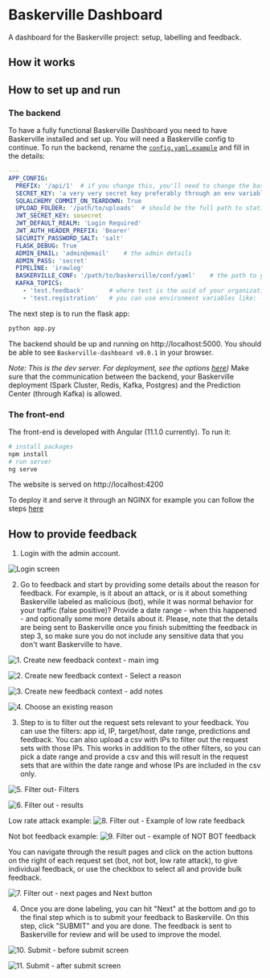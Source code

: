 # Baskerville Dashboard
A dashboard for the Baskerville project: setup, labelling and feedback.

## How it works

## How to set up and run

### The backend
To have a fully functional Baskerville Dashboard you need to have Baskerville installed and set up. You will need a Baskerville config to continue.
To run the backend, rename the [`config.yaml.example`](backend/conf/config.yaml.example) and fill in the details:

```yaml
---
APP_CONFIG:
  PREFIX: '/api/1'  # if you change this, you'll need to change the baseApiUrl in the front-end `environment.ts`
  SECRET_KEY: 'a very very secret key preferably through an env variable'  # e.g. like this !ENV ${NAME_OF_VAR}
  SQLALCHEMY_COMMIT_ON_TEARDOWN: True
  UPLOAD_FOLDER: '/path/to/uploads'  # should be the full path to static/uploads
  JWT_SECRET_KEY: sosecret
  JWT_DEFAULT_REALM: 'Login Required'
  JWT_AUTH_HEADER_PREFIX: 'Bearer'
  SECURITY_PASSWORD_SALT: 'salt'
  FLASK_DEBUG: True
  ADMIN_EMAIL: 'admin@email'    # the admin details
  ADMIN_PASS: 'secret'
  PIPELINE: 'irawlog'
  BASKERVILLE_CONF: '/path/to/baskerville/conf/yaml'    # the path to your functional Baskerville setup
  KAFKA_TOPICS:
    - 'test.feedback'       # where test is the uuid of your organization, as provided to you by eq. It should be present in baskerville config.
    - 'test.registration'   # you can use environment variables like: - !ENV '${ORG_UUID}.registration'
```
The next step is to run the flask app:
```bash
python app.py
```
The backend should be up and running on http://localhost:5000. You should be able to see `Baskerville-dashboard v0.0.1` in your browser.

*Note: This is the dev server. For deployment, see the options [here](https://flask.palletsprojects.com/en/1.1.x/deploying/))*
Make sure that the communication between the backend, your Baskerville deployment (Spark Cluster, Redis, Kafka, Postgres) and the Prediction Center (through Kafka)
is allowed.

### The front-end
The front-end is developed with Angular (11.1.0 currently). 
To run it:
```bash
# install packages
npm install
# run server
ng serve
```
The website is served on http://localhost:4200

To deploy it and serve it through an NGINX for example you can follow the steps [here](https://angular.io/guide/deployment)


## How to provide feedback
1. Login with the admin account.

![Login screen](data/img/0.%20Login%20Screen.png?raw=true "Login screen")


2. Go to feedback and start by providing some details about the reason for feedback. For example, is it about an attack, or is it about something Baskerville labeled as malicious (bot), while it was normal behavior for your traffic (false positive)? Provide a date range - when this happened - and optionally some more details about it. Please, note that the details are being sent to Baskerville once you finish submitting the feedback in step 3, so make sure you do not include any sensitive data that you don't want Baskerville to have.

![1. Create new feedback context - main img](data/img/1.%20Create%20new%20feedback%20context%20-%20main%20img.png?raw=true "")


![2. Create new feedback context - Select a reason](data/img/2.%20Create%20new%20feedback%20context%20-%20Select%20a%20reason.png?raw=true )

![3. Create new feedback context - add notes](data/img/3.%20Create%20new%20feedback%20context%20-%20add%20notes.png?raw=true )

![4. Choose an existing reason](data/img/4.%20Choose%20an%20existing%20reason.png?raw=true )

3. Step to is to filter out the request sets relevant to your feedback. You can use the filters: app id, IP, target/host, date range, predictions and feedback. You can also upload a csv with IPs to filter out the request sets with those IPs. This works in addition to the other filters, so you can pick a date range and provide a csv and this will result in the request sets that are within the date range and whose IPs are included in the csv only.

![5. Filter out- Filters](data/img/5.%20Filter%20out-%20Filters.png?raw=true )

![6. Filter out - results](data/img/6.%20Filter%20out%20-%20results.png?raw=true )

Low rate attack example:
![8. Filter out - Example of low rate feedback](data/img/8.%20Filter%20out%20-%20Example%20of%20low%20rate%20feedback.png?raw=true )

Not bot feedback example:
![9. Filter out - example of NOT BOT feedback](data/img/9.%20Filter%20out%20-%20example%20of%20NOT%20BOT%20feedback.png?raw=true )


You can navigate through the result pages and click on the action buttons on the right of each request set (bot, not bot, low rate attack), to give individual feedback, or use the checkbox to select all and provide bulk feedback.

![7. Filter out - next pages and Next button](data/img/7.%20Filter%20out%20-%20next%20pages%20and%20Next%20button.png?raw=true )


4. Once you are done labeling, you can hit "Next" at the bottom and go to the final step which is to submit your feedback to Baskerville. On this step, click "SUBMIT" and you are done. The feedback is sent to Baskerville for review and will be used to improve the model.

![10. Submit - before submit screen](data/img/10.%20Submit%20-%20before%20submit%20screen.png?raw=true )


![11. Submit - after submit screen](data/img/11.%20Submit%20-%20after%20submit%20screen.png?raw=true )
